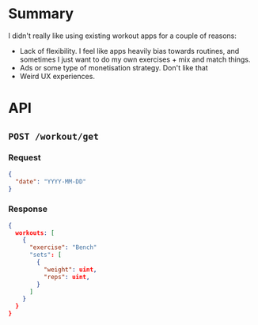 # Summary

I didn't really like using existing workout apps for a couple of reasons:
* Lack of flexibility. I feel like apps heavily bias towards routines, and sometimes I just want to do my own exercises + mix and match things.
* Ads or some type of monetisation strategy. Don't like that
* Weird UX experiences.

# API

## `POST /workout/get`
### Request
```json
{
  "date": "YYYY-MM-DD"
}
```
### Response
```json
{
  workouts: [
    {
      "exercise": "Bench"
      "sets": [
        {
          "weight": uint,
          "reps": uint,
        }
      ]
    }
  }
}
```
